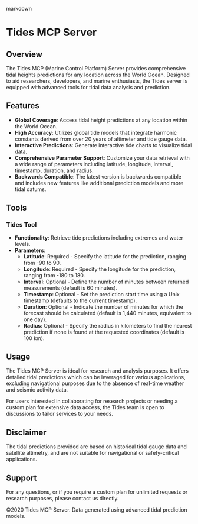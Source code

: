 markdown
# Tides MCP Server

## Overview

The Tides MCP (Marine Control Platform) Server provides comprehensive tidal heights predictions for any location across the World Ocean. Designed to aid researchers, developers, and marine enthusiasts, the Tides server is equipped with advanced tools for tidal data analysis and prediction.

## Features

- **Global Coverage**: Access tidal height predictions at any location within the World Ocean.
- **High Accuracy**: Utilizes global tide models that integrate harmonic constants derived from over 20 years of altimeter and tide gauge data.
- **Interactive Predictions**: Generate interactive tide charts to visualize tidal data.
- **Comprehensive Parameter Support**: Customize your data retrieval with a wide range of parameters including latitude, longitude, interval, timestamp, duration, and radius.
- **Backwards Compatible**: The latest version is backwards compatible and includes new features like additional prediction models and more tidal datums.

## Tools

### Tides Tool

- **Functionality**: Retrieve tide predictions including extremes and water levels.
- **Parameters**:
  - **Latitude**: Required - Specify the latitude for the prediction, ranging from -90 to 90.
  - **Longitude**: Required - Specify the longitude for the prediction, ranging from -180 to 180.
  - **Interval**: Optional - Define the number of minutes between returned measurements (default is 60 minutes).
  - **Timestamp**: Optional - Set the prediction start time using a Unix timestamp (defaults to the current timestamp).
  - **Duration**: Optional - Indicate the number of minutes for which the forecast should be calculated (default is 1,440 minutes, equivalent to one day).
  - **Radius**: Optional - Specify the radius in kilometers to find the nearest prediction if none is found at the requested coordinates (default is 100 km).

## Usage

The Tides MCP Server is ideal for research and analysis purposes. It offers detailed tidal predictions which can be leveraged for various applications, excluding navigational purposes due to the absence of real-time weather and seismic activity data. 

For users interested in collaborating for research projects or needing a custom plan for extensive data access, the Tides team is open to discussions to tailor services to your needs.

## Disclaimer

The tidal predictions provided are based on historical tidal gauge data and satellite altimetry, and are not suitable for navigational or safety-critical applications.

## Support

For any questions, or if you require a custom plan for unlimited requests or research purposes, please contact us directly.

©2020 Tides MCP Server. Data generated using advanced tidal prediction models.